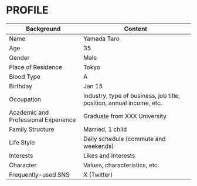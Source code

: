 # PROFILE
| Background                          | Content                                                              |
| ----------------------------------- | -------------------------------------------------------------------- |
| Name                                | Yamada Taro                                                          |
| Age                                 | 35                                                                   |
| Gender                              | Male                                                                 |
| Place of Residence                  | Tokyo                                                                |
| Blood Type                          | A                                                                    |
| Birthday                            | Jan 15                                                               |
| Occupation                          | Industry, type of business, job title, position, annual income, etc. |
| Academic and Professional Experience | Graduate from XXX University                                        |
| Family Structure                    | Married, 1 child                                                     |
| Life Style                          | Daily schedule (commute and weekends)                                |
| Interests                           | Likes and interests                                                  |
| Character                                | Values, characteristics, etc.                                        |
| Frequently-used SNS                        | X (Twitter)                                                              |


